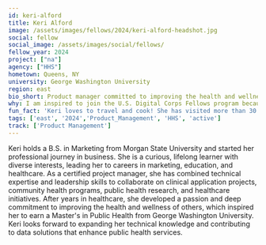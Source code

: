 ```yaml
---
id: keri-alford
title: Keri Alford
image: /assets/images/fellows/2024/keri-alford-headshot.jpg
social: fellow
social_image: /assets/images/social/fellows/
fellow_year: 2024
project: ["na"]
agency: ["HHS"]
hometown: Queens, NY
university: George Washington University
region: east
bio_short: Product manager committed to improving the health and wellness of others
why: I am inspired to join the U.S. Digital Corps Fellows program because it is a great opportunity to contribute to meaningful and impactful national projects. I am excited about using my public health education, healthcare experience, and product management skills. I also value the mentorship and community provided to fellows and look forward to collaborating with this cohort while leveraging technology to better serve others.
fun_fact: 'Keri loves to travel and cook! She has visited more than 30 international destinations (and counting), which inspire her kitchen experiments with different cuisines.'
tags: ['east', '2024','Product_Management', 'HHS', 'active']
track: ['Product Management']
---
```


Keri holds a B.S. in Marketing from Morgan State University and started her professional journey in business. She is a curious, lifelong learner with diverse interests, leading her to careers in marketing, education, and healthcare. As a certified project manager, she has combined technical expertise and leadership skills to collaborate on clinical application projects, community health programs, public health research, and healthcare initiatives. After years in healthcare, she developed a passion and deep commitment to improving the health and wellness of others, which inspired her to earn a Master's in Public Health from George Washington University. Keri looks forward to expanding her technical knowledge and contributing to data solutions that enhance public health services.  